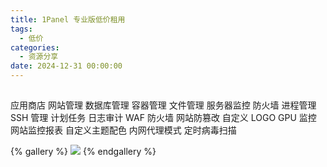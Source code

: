 ```yaml
---
title: 1Panel 专业版低价租用
tags:
  - 低价
categories:
  - 资源分享
date: 2024-12-31 00:00:00
---
```


> 

<!-- more -->

## 

应用商店
网站管理
数据库管理
容器管理
文件管理
服务器监控
防火墙
进程管理
SSH 管理
计划任务
日志审计
WAF 防火墙
网站防篡改
自定义 LOGO
GPU 监控
网站监控报表
自定义主题配色
内网代理模式
定时病毒扫描

{% gallery %}
![](https://cdn.dusays.com/2024/11/769-1.jpg)
{% endgallery %}